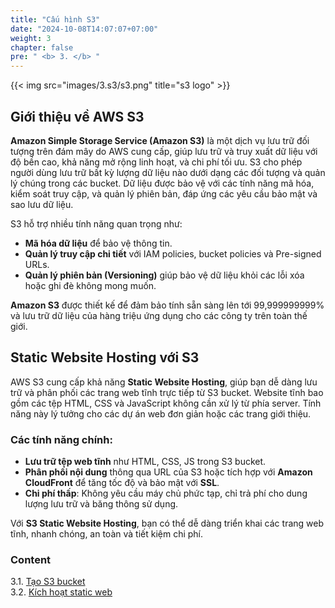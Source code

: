 ```yaml
---
title: "Cấu hình S3"
date: "2024-10-08T14:07:07+07:00"
weight: 3
chapter: false
pre: " <b> 3. </b> "
---
```


{{< img src="images/3.s3/s3.png" title="s3 logo" >}}

## Giới thiệu về AWS S3

**Amazon Simple Storage Service (Amazon S3)** là một dịch vụ lưu trữ đối tượng trên đám mây do AWS cung cấp, giúp lưu trữ và truy xuất dữ liệu với độ bền cao, khả năng mở rộng linh hoạt, và chi phí tối ưu. S3 cho phép người dùng lưu trữ bất kỳ lượng dữ liệu nào dưới dạng các đối tượng và quản lý chúng trong các bucket. Dữ liệu được bảo vệ với các tính năng mã hóa, kiểm soát truy cập, và quản lý phiên bản, đáp ứng các yêu cầu bảo mật và sao lưu dữ liệu.

S3 hỗ trợ nhiều tính năng quan trọng như:

- **Mã hóa dữ liệu** để bảo vệ thông tin.
- **Quản lý truy cập chi tiết** với IAM policies, bucket policies và Pre-signed URLs.
- **Quản lý phiên bản (Versioning)** giúp bảo vệ dữ liệu khỏi các lỗi xóa hoặc ghi đè không mong muốn.

**Amazon S3** được thiết kế để đảm bảo tính sẵn sàng lên tới 99,999999999% và lưu trữ dữ liệu của hàng triệu ứng dụng cho các công ty trên toàn thế giới.

## Static Website Hosting với S3

AWS S3 cung cấp khả năng **Static Website Hosting**, giúp bạn dễ dàng lưu trữ và phân phối các trang web tĩnh trực tiếp từ S3 bucket. Website tĩnh bao gồm các tệp HTML, CSS và JavaScript không cần xử lý từ phía server. Tính năng này lý tưởng cho các dự án web đơn giản hoặc các trang giới thiệu.

### Các tính năng chính:

- **Lưu trữ tệp web tĩnh** như HTML, CSS, JS trong S3 bucket.
- **Phân phối nội dung** thông qua URL của S3 hoặc tích hợp với **Amazon CloudFront** để tăng tốc độ và bảo mật với **SSL**.
- **Chi phí thấp**: Không yêu cầu máy chủ phức tạp, chỉ trả phí cho dung lượng lưu trữ và băng thông sử dụng.

Với **S3 Static Website Hosting**, bạn có thể dễ dàng triển khai các trang web tĩnh, nhanh chóng, an toàn và tiết kiệm chi phí.

### Content

3.1. [Tạo S3 bucket](3.1-create-bucket/)\
3.2. [Kích hoạt static web](3.2-config-static-web/)

